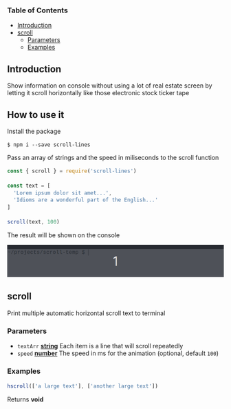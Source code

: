 <!-- Generated by documentation.js. Update this documentation by updating the source code. -->

### Table of Contents

-   [Introduction][1]
-   [scroll][2]
    -   [Parameters][3]
    -   [Examples][4]

## Introduction

Show information on console without using a lot of real estate screen by letting it scroll horizontally like those electronic stock ticker tape

## How to use it

Install the package

```console
$ npm i --save scroll-lines
```

Pass an array of strings  and the speed in miliseconds to the scroll function

```javascript
const { scroll } = require('scroll-lines')

const text = [
  'Lorem ipsum dolor sit amet...',
  'Idioms are a wonderful part of the English...'
]

scroll(text, 100)
```

The result will be shown on the console

![scroll-lines][5]


## scroll

Print multiple automatic horizontal scroll text to terminal

### Parameters

-   `textArr` **[string][6]** Each item is a line that will scroll repeatedly
-   `speed` **[number][7]** The speed in ms for the animation (optional, default `100`)

### Examples

```javascript
hscroll(['a large text'], ['another large text'])
```

Returns **void** 

[1]: #introduction

[2]: #scroll

[3]: #parameters

[4]: #examples

[5]: ./scroll-lines.gif

[6]: https://developer.mozilla.org/docs/Web/JavaScript/Reference/Global_Objects/String

[7]: https://developer.mozilla.org/docs/Web/JavaScript/Reference/Global_Objects/Number
